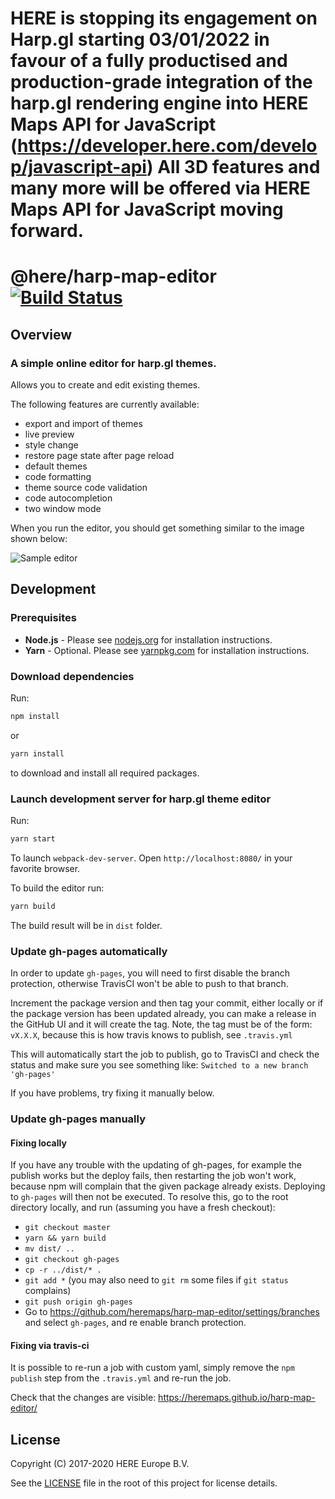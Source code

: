 # HERE is stopping its engagement on Harp.gl starting 03/01/2022 in favour of a fully productised and production-grade integration of the harp.gl rendering engine into HERE Maps API for JavaScript (https://developer.here.com/develop/javascript-api) All 3D features and many more will be offered via HERE Maps API for JavaScript moving forward.

# @here/harp-map-editor [![Build Status](https://travis-ci.com/heremaps/harp-map-editor.svg?branch=master)](https://travis-ci.com/heremaps/harp-map-editor)

## Overview

### A simple online editor for harp.gl themes.

Allows you to create and edit existing themes.

The following features are currently available:
 - export and import of themes
 - live preview
 - style change
 - restore page state after page reload
 - default themes
 - code formatting
 - theme source code validation
 - code autocompletion
 - two window mode

When you run the editor, you should get something similar to the image shown below:

![Sample editor](editor.png)

## Development

### Prerequisites

-   **Node.js** - Please see [nodejs.org](https://nodejs.org/) for installation instructions.
-   **Yarn** - Optional. Please see [yarnpkg.com](https://yarnpkg.com/en/) for installation instructions.

### Download dependencies

Run:

```sh
npm install
```
or

```sh
yarn install
```

to download and install all required packages.

### Launch development server for harp.gl theme editor

Run:

```sh
yarn start
```

To launch `webpack-dev-server`. Open `http://localhost:8080/` in your favorite browser.

To build the editor run:

```sh
yarn build
```
The build result will be in `dist` folder.

### Update gh-pages automatically

In order to update `gh-pages`, you will need to first disable the branch protection, otherwise
TravisCI won't be able to push to that branch.

Increment the package version and then tag your commit, either locally or if the package version has
been updated already, you can make a release in the GitHub UI and it will create the tag. Note, the
tag must be of the form: `vX.X.X`, because this is how travis knows to publish, see `.travis.yml`

This will automatically start the job to publish, go to TravisCI and check the status and make sure
you see something like: `Switched to a new branch 'gh-pages'`

If you have problems, try fixing it manually below.

### Update gh-pages manually

#### Fixing locally

If you have any trouble with the updating of gh-pages, for example the publish works but the deploy
fails, then restarting the job won't work, because npm will complain that the given package already
exists. Deploying to `gh-pages` will then not be executed. To resolve this, go to the root
directory locally, and run (assuming you have a fresh checkout):
- `git checkout master`
- `yarn && yarn build`
- `mv dist/ ..`
- `git checkout gh-pages`
- `cp -r ../dist/* .`
- `git add *` (you may also need to `git rm` some files if `git status` complains)
- `git push origin gh-pages`
- Go to https://github.com/heremaps/harp-map-editor/settings/branches and select `gh-pages`, and re
 enable branch protection.

#### Fixing via travis-ci

It is possible to re-run a job with custom yaml, simply remove the `npm publish` step from the
`.travis.yml` and re-run the job.

Check that the changes are visible: https://heremaps.github.io/harp-map-editor/

## License

Copyright (C) 2017-2020 HERE Europe B.V.

See the [LICENSE](./LICENSE) file in the root of this project for license details.
